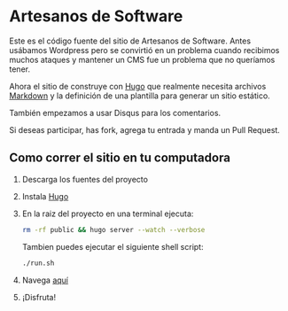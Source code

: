 # Artesanos de Software

Este es el código fuente del sitio de Artesanos de Software. Antes usábamos Wordpress pero se convirtió en un problema cuando recibimos muchos ataques y mantener un CMS fue un problema que no queríamos tener.

Ahora el sitio de construye con [Hugo][1] que realmente necesita archivos [Markdown][3] y la definición de una plantilla para generar un sitio estático.

También empezamos a usar Disqus para los comentarios.

Si deseas participar, has fork, agrega tu entrada y manda un Pull Request.


## Como correr el sitio en tu computadora

1. Descarga los fuentes del proyecto
2. Instala [Hugo][1]
3. En la raiz del proyecto en una terminal ejecuta:

    ```bash
    rm -rf public && hugo server --watch --verbose 
    ```
    
    Tambien puedes ejecutar el siguiente shell script:
    
    ```bash
    ./run.sh
    ```
4. Navega [aquí][2]
5. ¡Disfruta!


 [1]: http://gohugo.io
 [2]: http://localhost:1313/software
 [3]: http://daringfireball.net/projects/markdown/